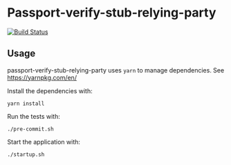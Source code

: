 Passport-verify-stub-relying-party
==================================

[![Build Status](https://travis-ci.org/alphagov/passport-verify-stub-relying-party.svg?branch=master)](https://travis-ci.org/alphagov/passport-verify-stub-relying-party)

Usage
-----

passport-verify-stub-relying-party uses `yarn` to manage dependencies. See https://yarnpkg.com/en/

Install the dependencies with:

```
yarn install
```

Run the tests with:

```
./pre-commit.sh
```

Start the application with:

```
./startup.sh
```
